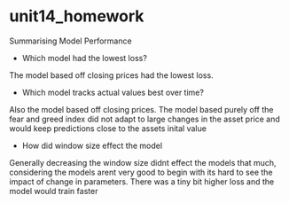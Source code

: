 # unit14_homework
Summarising Model Performance 
* Which model had the lowest loss?

The model based off closing prices had the lowest loss. 
* Which model tracks actual values best over time?

Also the model based off closing prices. The model based purely off the fear and greed index did not adapt to large changes in the asset price and would keep predictions close to the assets inital value
* How did window size effect the model

Generally decreasing the window size didnt effect the models that much, considering the models arent very good to begin with its hard to see the impact of change in parameters. There was a tiny bit higher loss and the model would train faster
